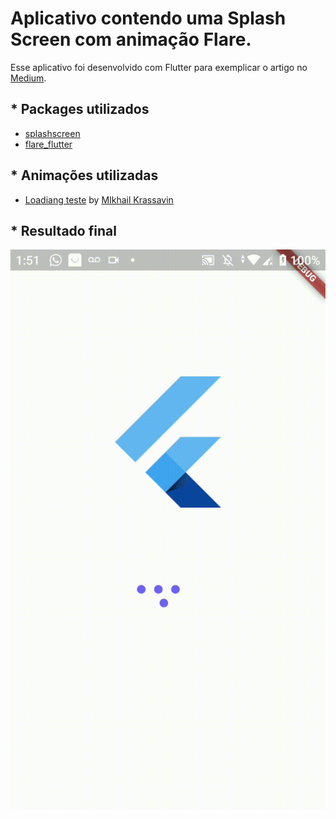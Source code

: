 # Aplicativo contendo uma Splash Screen com animação Flare.

Esse aplicativo foi desenvolvido com Flutter para exemplicar o artigo no [Medium](https://medium.com/flutter-comunidade-br/splash-screen-com-animação-no-flutter-f7bd6e84cf5a).

## * Packages utilizados

* [splashscreen](https://pub.dev/packages/splashscreen)
* [flare_flutter](https://pub.dev/packages/flare_flutter)

## * Animações utilizadas

* [Loadiang teste](https://rive.app/a/mikhail.krassavin/files/flare/loading-test) by [MIkhail Krassavin](https://rive.app/a/mikhail.krassavin/files/recent/all)

## * Resultado final

![Resultado](https://github.com/manoellribeiro/splashscreen-with-animations-tutorial/blob/master/Resultado-final.gif)




